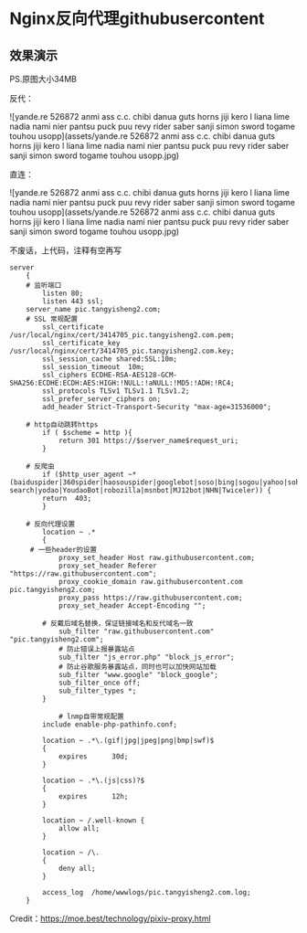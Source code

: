 # Nginx反向代理githubusercontent

## 效果演示

PS.原图大小34MB

反代：

![yande.re 526872 anmi ass c.c. chibi danua guts horns jiji kero l liana lime nadia nami nier pantsu puck puu revy rider saber sanji simon sword togame touhou usopp](assets/yande.re 526872 anmi ass c.c. chibi danua guts horns jiji kero l liana lime nadia nami nier pantsu puck puu revy rider saber sanji simon sword togame touhou usopp.jpg)

直连：

![yande.re 526872 anmi ass c.c. chibi danua guts horns jiji kero l liana lime nadia nami nier pantsu puck puu revy rider saber sanji simon sword togame touhou usopp](assets/yande.re 526872 anmi ass c.c. chibi danua guts horns jiji kero l liana lime nadia nami nier pantsu puck puu revy rider saber sanji simon sword togame touhou usopp.jpg)



不废话，上代码，注释有空再写

```nginx
server
    {
  	# 监听端口
		listen 80;
		listen 443 ssl;
  	server_name pic.tangyisheng2.com;
  	# SSL 常规配置
		ssl_certificate /usr/local/nginx/cert/3414705_pic.tangyisheng2.com.pem;
		ssl_certificate_key /usr/local/nginx/cert/3414705_pic.tangyisheng2.com.key;
		ssl_session_cache shared:SSL:10m;
		ssl_session_timeout  10m;
		ssl_ciphers ECDHE-RSA-AES128-GCM-SHA256:ECDHE:ECDH:AES:HIGH:!NULL:!aNULL:!MD5:!ADH:!RC4;
		ssl_protocols TLSv1 TLSv1.1 TLSv1.2;
		ssl_prefer_server_ciphers on;
		add_header Strict-Transport-Security "max-age=31536000";
		
  	# http自动跳转https
		if ( $scheme = http ){
			return 301 https://$server_name$request_uri;
		}
		
  	# 反爬虫
		if ($http_user_agent ~* (baiduspider|360spider|haosouspider|googlebot|soso|bing|sogou|yahoo|sohu-search|yodao|YoudaoBot|robozilla|msnbot|MJ12bot|NHN|Twiceler)) {
		return  403;
		}
  
  	# 反向代理设置
		location ~ .*
		{
   	 # 一些header的设置
			proxy_set_header Host raw.githubusercontent.com;
			proxy_set_header Referer "https://raw.githubusercontent.com";
			proxy_cookie_domain raw.githubusercontent.com pic.tangyisheng2.com;
			proxy_pass https://raw.githubusercontent.com;
			proxy_set_header Accept-Encoding "";

    	# 反戴后域名替换，保证链接域名和反代域名一致
			sub_filter "raw.githubusercontent.com" "pic.tangyisheng2.com";
			# 防止错误上报暴露站点
			sub_filter "js_error.php" "block_js_error";
			# 防止谷歌服务暴露站点，同时也可以加快网站加载
			sub_filter "www.google" "block_google";
			sub_filter_once off;
			sub_filter_types *;
		}
		
			# lnmp自带常规配置
        include enable-php-pathinfo.conf;

        location ~ .*\.(gif|jpg|jpeg|png|bmp|swf)$
        {
            expires      30d;
        }

        location ~ .*\.(js|css)?$
        {
            expires      12h;
        }

        location ~ /.well-known {
            allow all;
        }

        location ~ /\.
        {
            deny all;
        }

        access_log  /home/wwwlogs/pic.tangyisheng2.com.log;
    }

```

Credit：https://moe.best/technology/pixiv-proxy.html